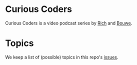 # Curious Coders

Curious Coders is a video podcast series by [Rich](https://github.com/richstone) and [Bouwe](https://github.com/bouwe77).

# Topics

We keep a list of (possible) topics in this repo's [issues](https://github.com/bouwe77/curious-coders/issues).
